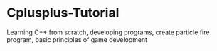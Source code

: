 # Cplusplus-Tutorial
Learning C++ from scratch, developing programs, create particle fire program, basic principles of game development
